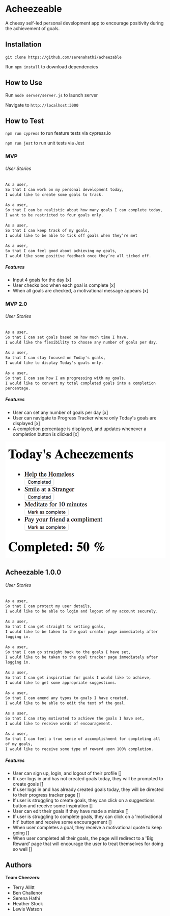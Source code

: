 # Acheezeable

A cheesy self-led personal development app to encourage positivity during the achievement of goals.

## Installation

`git clone https://github.com/serenahathi/acheezable`

Run `npm install` to download dependencies

## How to Use

Run `node server/server.js` to launch server

Navigate to `http://localhost:3000`

## How to Test

`npm run cypress` to run feature tests via cypress.io

`npm run jest` to run unit tests via Jest

### MVP

###### User Stories

```
As a user,
So that I can work on my personal development today,
I would like to create some goals to track.

As a user,
So that I can be realistic about how many goals I can complete today,
I want to be restricted to four goals only.

As a user,
So that I can keep track of my goals,
I would like to be able to tick off goals when they’re met

As a user,
So that I can feel good about achieving my goals,
I would like some positive feedback once they’re all ticked off.
```

##### Features

* Input 4 goals for the day [x]
* User checks box when each goal is complete [x]
* When all goals are checked, a motivational message appears [x]

### MVP 2.0

###### User Stories

```
As a user,
So that I can set goals based on how much time I have,
I would like the flexibility to choose any number of goals per day.

As a user,
So that I can stay focused on Today's goals,
I would like to display Today's goals only.

As a user,
So that I can see how I am progressing with my goals,
I would like to convert my total completed goals into a completion percentage.
```

##### Features

* User can set any number of goals per day [x]
* User can navigate to Progress Tracker where only Today's goals are displayed [x]
* A completion percentage is displayed, and updates whenever a completion button is clicked [x]

![alt text](assets/images/mvp2.png)

## Acheezable 1.0.0

###### User Stories

```
As a user,
So that I can protect my user details,
I would like to be able to login and logout of my account securely.

As a user,
So that I can get straight to setting goals,
I would like to be taken to the goal creator page immediately after logging in.

As a user,
So that I can go straight back to the goals I have set,
I would like to be taken to the goal tracker page immediately after logging in.

As a user,
So that I can get inspiration for goals I would like to achieve,
I would like to get some appropriate suggestions.

As a user,
So that I can amend any typos to goals I have created,
I would like to be able to edit the text of the goal.

As a user,
So that I can stay motivated to achieve the goals I have set,
I would like to receive words of encouragement.

As a user,
So that I can feel a true sense of accomplishment for completing all of my goals,
I would like to receive some type of reward upon 100% completion.
```

##### Features

* User can sign up, login, and logout of their profile []
* If user logs in and has not created goals today, they will be prompted to create goals []
* If user logs in and has already created goals today, they will be directed to their progress tracker page []
* If user is struggling to create goals, they can click on a suggestions button and receive some inspiration []
* User can edit their goals if they have made a mistake []
* If user is struggling to complete goals, they can click on a 'motivational hit' button and receive some encouragement []
* When user completes a goal, they receive a motivational quote to keep going []
* When user completed all their goals, the page will redirect to a 'Big Reward' page that will encourage the user to treat themselves for doing so well []

## Authors

**Team Cheezers**:

* Terry Allitt
* Ben Challenor
* Serena Hathi
* Heather Stock
* Lewis Watson
